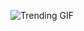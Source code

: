 
<!-- GIF_SECTION -->
![Trending GIF](https://media1.giphy.com/media/v1.Y2lkPThiYjIxNzcyaG11d3h0Nzc2cm5zZjlmbTZ0NXU1bDk0ajhxMnVlY25qY3J2amxsdiZlcD12MV9naWZzX3NlYXJjaCZjdD1n/An7V0fylHZKGYd7dxw/giphy.gif)
<!-- END_GIF_SECTION -->
